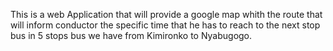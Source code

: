This is a web Application that will provide a google map whith the route that will inform conductor the specific time that he has to reach to the next stop bus in 5 stops bus we have from Kimironko to Nyabugogo. 
